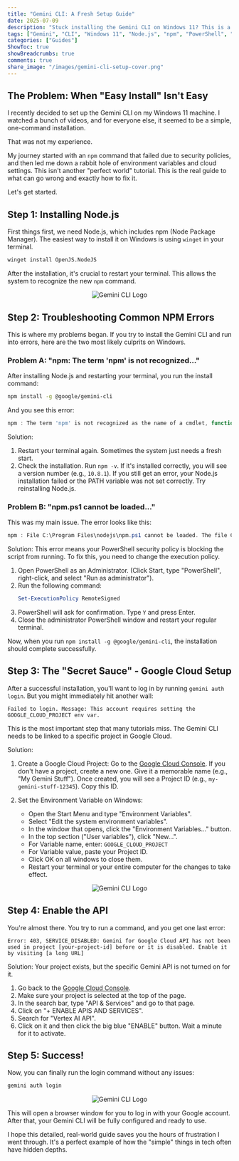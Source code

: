 ```yaml
---
title: "Gemini CLI: A Fresh Setup Guide"
date: 2025-07-09
description: "Stuck installing the Gemini CLI on Windows 11? This is a real-world guide to fixing common npm errors, PowerShell policies, and Google Cloud setup issues that most tutorials don't show you."
tags: ["Gemini", "CLI", "Windows 11", "Node.js", "npm", "PowerShell", "Google Cloud", "Tutorial"]
categories: ["Guides"]
ShowToc: true
showBreadcrumbs: true
comments: true
share_image: "/images/gemini-cli-setup-cover.png"
---
```


## The Problem: When "Easy Install" Isn't Easy

I recently decided to set up the Gemini CLI on my Windows 11 machine. I watched a bunch of videos, and for everyone else, it seemed to be a simple, one-command installation.

That was not my experience.

My journey started with an `npm` command that failed due to security policies, and then led me down a rabbit hole of environment variables and cloud settings. This isn't another "perfect world" tutorial. This is the real guide to what can go wrong and exactly how to fix it.

Let's get started.

## Step 1: Installing Node.js

First things first, we need Node.js, which includes npm (Node Package Manager). The easiest way to install it on Windows is using `winget` in your terminal.

```bash
winget install OpenJS.NodeJS
```

After the installation, it's crucial to restart your terminal. This allows the system to recognize the new `npm` command.

<p align="center"><img src="/images/winget.png" alt="Gemini CLI Logo"></p>

## Step 2: Troubleshooting Common NPM Errors

This is where my problems began. If you try to install the Gemini CLI and run into errors, here are the two most likely culprits on Windows.

### Problem A: "npm: The term 'npm' is not recognized..."

After installing Node.js and restarting your terminal, you run the install command:

```bash
npm install -g @google/gemini-cli
```

And you see this error:

```powershell
npm : The term 'npm' is not recognized as the name of a cmdlet, function, script file, or operable program. Check the spelling of the name, or if a path was included, verify that the path is correct and try again.
```

Solution:
1.  Restart your terminal again. Sometimes the system just needs a fresh start.
2.  Check the installation. Run `npm -v`. If it's installed correctly, you will see a version number (e.g., `10.8.1`). If you still get an error, your Node.js installation failed or the PATH variable was not set correctly. Try reinstalling Node.js.

### Problem B: "npm.ps1 cannot be loaded..."

This was my main issue. The error looks like this:

```powershell
npm : File C:\Program Files\nodejs\npm.ps1 cannot be loaded. The file C:\Program Files\nodejs\npm.ps1 is not digitally signed. You cannot run this script on the current system. For more information about running scripts and setting execution policy, see about_Execution_Policies at https:/go.microsoft.com/fwlink/?LinkID=135170.
```

Solution:
This error means your PowerShell security policy is blocking the script from running. To fix this, you need to change the execution policy.

1.  Open PowerShell as an Administrator. (Click Start, type "PowerShell", right-click, and select "Run as administrator").
2.  Run the following command:
    ```powershell
    Set-ExecutionPolicy RemoteSigned
    ```
3.  PowerShell will ask for confirmation. Type `Y` and press Enter.
4.  Close the administrator PowerShell window and restart your regular terminal.

Now, when you run `npm install -g @google/gemini-cli`, the installation should complete successfully.


## Step 3: The "Secret Sauce" - Google Cloud Setup

After a successful installation, you'll want to log in by running `gemini auth login`. But you might immediately hit another wall:

```
Failed to login. Message: This account requires setting the GOOGLE_CLOUD_PROJECT env var.
```

This is the most important step that many tutorials miss. The Gemini CLI needs to be linked to a specific project in Google Cloud.

Solution:

1.  Create a Google Cloud Project: Go to the [Google Cloud Console](https://console.cloud.google.com/). If you don't have a project, create a new one. Give it a memorable name (e.g., "My Gemini Stuff"). Once created, you will see a Project ID (e.g., `my-gemini-stuff-12345`). Copy this ID.

2.  Set the Environment Variable on Windows:
    *   Open the Start Menu and type "Environment Variables".
    *   Select "Edit the system environment variables".
    *   In the window that opens, click the "Environment Variables..." button.
    *   In the top section ("User variables"), click "New...".
    *   For Variable name, enter: `GOOGLE_CLOUD_PROJECT`
    *   For Variable value, paste your Project ID.
    *   Click OK on all windows to close them.
    *   Restart your terminal or your entire computer for the changes to take effect.

<p align="center"><img src="/images/environment-variables.png" alt="Gemini CLI Logo"></p>

## Step 4: Enable the API

You're almost there. You try to run a command, and you get one last error:

```
Error: 403, SERVICE_DISABLED: Gemini for Google Cloud API has not been used in project [your-project-id] before or it is disabled. Enable it by visiting [a long URL]
```

Solution:
Your project exists, but the specific Gemini API is not turned on for it.

1.  Go back to the [Google Cloud Console](https://console.cloud.google.com/).
2.  Make sure your project is selected at the top of the page.
3.  In the search bar, type "API & Services" and go to that page.
4.  Click on "+ ENABLE APIS AND SERVICES".
5.  Search for "Vertex AI API".
6.  Click on it and then click the big blue "ENABLE" button. Wait a minute for it to activate.

## Step 5: Success!

Now, you can finally run the login command without any issues:

```bash
gemini auth login
```

<p align="center"><img src="/images/gemini-cli.png" alt="Gemini CLI Logo"></p>

This will open a browser window for you to log in with your Google account. After that, your Gemini CLI will be fully configured and ready to use.

I hope this detailed, real-world guide saves you the hours of frustration I went through. It's a perfect example of how the "simple" things in tech often have hidden depths.

```
